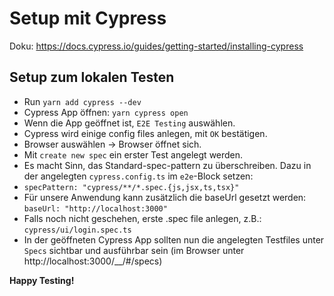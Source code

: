 # Setup mit Cypress

Doku: https://docs.cypress.io/guides/getting-started/installing-cypress

## Setup zum lokalen Testen

- Run ``yarn add cypress --dev``
- Cypress App öffnen: ``yarn cypress open``
- Wenn die App geöffnet ist, `E2E Testing` auswählen.
- Cypress wird einige config files anlegen, mit `OK` bestätigen.
- Browser auswählen → Browser öffnet sich.
- Mit ``create new spec`` ein erster Test angelegt werden.
- Es macht Sinn, das Standard-spec-pattern zu überschreiben. Dazu in der angelegten ``cypress.config.ts`` im `e2e`-Block setzen:
 - ``specPattern: "cypress/**/*.spec.{js,jsx,ts,tsx}"``
- Für unsere Anwendung kann zusätzlich die baseUrl gesetzt werden: `baseUrl: "http://localhost:3000"`
- Falls noch nicht geschehen, erste .spec file anlegen, z.B.: ```cypress/ui/login.spec.ts```
- In der geöffneten Cypress App sollten nun die angelegten Testfiles unter ``Specs`` sichtbar und ausführbar sein (im Browser unter http://localhost:3000/__/#/specs)

**Happy Testing!**
